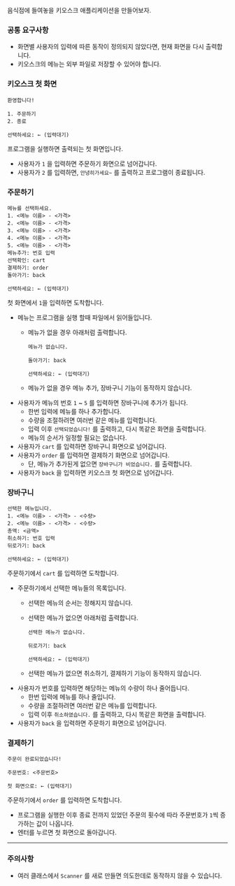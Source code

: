 음식점에 들여놓을 키오스크 애플리케이션을 만들어보자.

### 공통 요구사항

- 화면별 사용자의 입력에 따른 동작이 정의되지 않았다면, 현재 화면을 다시 출력합니다.
- 키오스크의 메뉴는 외부 파일로 저장할 수 있어야 합니다.

### 키오스크 첫 화면

```
환영합니다!

1. 주문하기
2. 종료

선택하세요: ← (입력대기)
```

프로그램을 실행하면 출력되는 첫 화면입니다.

- 사용자가 `1` 을 입력하면 주문하기 화면으로 넘어갑니다.
- 사용자가 `2` 를 입력하면, `안녕히가세요~` 를 출력하고 프로그램이 종료됩니다.

### 주문하기

```
메뉴를 선택하세요.
1. <메뉴 이름> - <가격>
2. <메뉴 이름> - <가격>
3. <메뉴 이름> - <가격>
4. <메뉴 이름> - <가격>
5. <메뉴 이름> - <가격>
메뉴추가: 번호 입력
선택확인: cart
결제하기: order
돌아가기: back

선택하세요: ← (입력대기)
```

첫 화면에서 `1`을 입력하면 도착합니다.

- 메뉴는 프로그램을 실행 할때 파일에서 읽어들입니다.
    - 메뉴가 없을 경우 아래처럼 출력합니다.

        ```
        메뉴가 없습니다.
        
        돌아가기: back
        
        선택하세요: ← (입력대기)
        ```

    - 메뉴가 없을 경우 메뉴 추가, 장바구니 기능이 동작하지 않습니다.
- 사용자가 메뉴의 번호 `1` ~ `5` 를 입력하면 장바구니에 추가가 됩니다.
    - 한번 입력에 메뉴를 하나 추가합니다.
    - 수량을 조절하려면 여러번 같은 메뉴를 입력합니다.
    - 입력 이후 `선택되었습니다!` 를 출력하고, 다시 똑같은 화면을 출력합니다.
    - 메뉴의 순서가 일정할 필요는 없습니다.
- 사용자가 `cart` 를 입력하면 장바구니 화면으로 넘어갑니다.
- 사용자가 `order` 를 입력하면 결제하기 화면으로 넘어갑니다.
    - 단, 메뉴가 추가된게 없으면 `장바구니가 비었습니다.` 를 출력합니다.
- 사용자가 `back` 을 입력하면 키오스크 첫 화면으로 넘어갑니다.

### 장바구니

```
선택한 메뉴입니다.
1. <메뉴 이름> - <가격> - <수량>
2. <메뉴 이름> - <가격> - <수량>
총액: <금액>
취소하기: 번호 입력
뒤로가기: back

선택하세요: ← (입력대기)
```

주문하기에서 `cart` 를 입력하면 도착합니다.

- 주문하기에서 선택한 메뉴들의 목록입니다.
    - 선택한 메뉴의 순서는 정해지지 않습니다.
    - 선택한 메뉴가 없으면 아래처럼 출력합니다.

        ```
        선택한 메뉴가 없습니다.
        
        뒤로가기: back
        
        선택하세요: ← (입력대기)
        ```

    - 선택한 메뉴가 없으면 취소하기, 결제하기 기능이 동작하지 않습니다.
- 사용자가 번호를 입력하면 해당하는 메뉴의 수량이 하나 줄어듭니다.
    - 한번 입력에 메뉴를 하나 줄입니다.
    - 수량을 조절하려면 여러번 같은 메뉴를 입력합니다.
    - 입력 이후 `취소하였습니다.` 를 출력하고, 다시 똑같은 화면을 출력합니다.
- 사용자가 `back` 을 입력하면 주문하기 화면으로 넘어갑니다.

### 결제하기

```
주문이 완료되었습니다!

주문번호: <주문번호>

첫 화면으로: ← (입력대기)
```

주문하기에서 `order` 를 입력하면 도착합니다.

- 프로그램을 실행한 이후 종료 전까지 있었던 주문의 횟수에 따라 주문번호가 `1`씩 증가하는 값이 나옵니다.
- 엔터를 누르면 첫 화면으로 돌아갑니다.

---

### 주의사항

- 여러 클래스에서 `Scanner` 를 새로 만들면 의도한데로 동작하지 않을 수 있습니다.